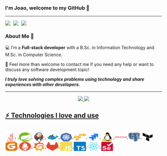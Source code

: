 ### I'm Joao, welcome to my GitHub 👋

<hr />

<a href="https://www.linkedin.com/in/joao-pedro-schmitt-60847470/" target="_blank" >
  <img align="left" width="26px" src="https://cdn.jsdelivr.net/npm/simple-icons@v3/icons/linkedin.svg" />
</a>
<a href="mailto:schmittjoaopedro@gmail.com" target="_blank" >
  <img align="left" width="26px" src="https://cdn.jsdelivr.net/npm/simple-icons@v3/icons/gmail.svg" />
</a>
<a href="https://stackoverflow.com/users/5274291/jo%c3%a3o-pedro-schmitt" target="_blank" >
  <img align="left" width="26px" src="https://cdn.jsdelivr.net/npm/simple-icons@v3/icons/stackoverflow.svg" />
</a>

<br/>

### About Me 🚀

💻 I’m a **Full-stack developer** with a B.Sc. in Information Technology and M.Sc. in Computer Science. 

💬 Feel more than welcome to contact me if you need any help or want to discuss any software development topic!

<b><i>I truly love solving complex problems using technology and share experiences with other developers.</i></b> 
<hr />

<div align="center">
  <a href="https://github.com/schmittjoaopedro">
  <img height="180em" src="https://github-readme-stats.vercel.app/api?username=schmittjoaopedro&show_icons=true&theme=dracula&include_all_commits=true&count_private=true"/>
  <img height="180em" src="https://github-readme-stats.vercel.app/api/top-langs/?username=schmittjoaopedro&layout=compact&langs_count=7&theme=dracula"/>
</div>

## ⚡ Technologies I love and use
  
<div style="display: inline_block"><br>
  <img align="center" alt="Java" height="30" width="40" src="https://raw.githubusercontent.com/devicons/devicon/master/icons/java/java-plain.svg">
  <img align="center" alt="Spring" height="30" width="40" src="https://raw.githubusercontent.com/devicons/devicon/master/icons/spring/spring-original.svg">
  <img align="center" alt="Jenkins" height="30" width="40" src="https://raw.githubusercontent.com/devicons/devicon/master/icons/jenkins/jenkins-original.svg">
  <img align="center" alt="Docker" height="30" width="40" src="https://raw.githubusercontent.com/devicons/devicon/master/icons/docker/docker-original.svg">
  <img align="center" alt="kubernetes" height="30" width="40" src="https://raw.githubusercontent.com/devicons/devicon/master/icons/kubernetes/kubernetes-plain.svg">
  <img align="center" alt="AWS" height="30" width="40" src="https://raw.githubusercontent.com/devicons/devicon/master/icons/amazonwebservices/amazonwebservices-original.svg">
  <img align="center" alt="Jira" height="30" width="40" src="https://raw.githubusercontent.com/devicons/devicon/master/icons/jira/jira-original.svg">
  <img align="center" alt="Linux" height="30" width="40" src="https://raw.githubusercontent.com/devicons/devicon/master/icons/linux/linux-original.svg">
  <img align="center" alt="oracle" height="30" width="40" src="https://raw.githubusercontent.com/devicons/devicon/master/icons/oracle/oracle-original.svg">
  <img align="center" alt="postgresql" height="30" width="40" src="https://raw.githubusercontent.com/devicons/devicon/master/icons/postgresql/postgresql-original.svg">
  <img align="center" alt="terraform" height="30" width="40" src="https://raw.githubusercontent.com/devicons/devicon/master/icons/terraform/terraform-plain.svg">
  <img align="center" alt="gatling" height="30" width="40" src="https://raw.githubusercontent.com/devicons/devicon/master/icons/gatling/gatling-plain.svg">
  <img align="center" alt="prometheus" height="30" width="40" src="https://raw.githubusercontent.com/devicons/devicon/master/icons/prometheus/prometheus-original.svg">
  <img align="center" alt="grafana" height="30" width="40" src="https://raw.githubusercontent.com/devicons/devicon/master/icons/grafana/grafana-original.svg">
  <img align="center" alt="gitlab" height="30" width="40" src="https://raw.githubusercontent.com/devicons/devicon/master/icons/gitlab/gitlab-plain.svg">
  <img align="center" alt="js" height="30" width="40" src="https://raw.githubusercontent.com/devicons/devicon/master/icons/javascript/javascript-plain.svg">
  <img align="center" alt="ts" height="30" width="40" src="https://raw.githubusercontent.com/devicons/devicon/master/icons/typescript/typescript-plain.svg">
  <img align="center" alt="react" height="30" width="40" src="https://raw.githubusercontent.com/devicons/devicon/master/icons/react/react-original.svg">
  <img align="center" alt="selenium" height="30" width="40" src="https://raw.githubusercontent.com/devicons/devicon/master/icons/selenium/selenium-original.svg">
</div>
